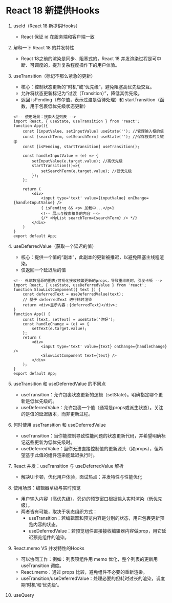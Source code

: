 # React 18 新提供Hooks

1. useId（React 18 新提供Hooks）
    - React 保证 id 在服务端和客户端一致

2. 解释一下 React 18 的并发特性
    - React 18之前的渲染是同步、阻塞式的，React 18 并发渲染过程是可中断、可调度的，提升复杂程度操作下的用户体验。

3. useTransition（标记不那么紧急的更新）
    - 核心：控制状态更新的“时机”或“优先级”，避免阻塞高优先级交互。
    - 允许将状态更新标记为“过渡（Transition）”，降低其优先级。
    - 返回 isPending（布尔值，表示过渡是否待处理）和 startTransition（函数，用于包裹低优先级状态更新）
    ```
    <!-- 使用场景：搜索大型列表 -->
    import React, { useState, useTransition } from 'react';
    function App(){
        const [inputValue, setInputValue] useState(''); //管理输入框的值
        const [searchTerm, setSearchTerm] useState(''); //保存搜索的关键字
        const [isPending, startTransition] useTransition();

        const handleInputValue = (e) => {
            setInputValue(e.target.value); //高优先级
            startTransition(()=>{
                setSearchTerm(e.target.value); //低优先级
            });
        };

        return (
            <div>
                <input type='text' value={inputValue} onChange={handleInputValue} />
                { isPending && <p> 加载中...</p>}
                <!-- 展示与搜索相关的内容 -->
                {/* <MyList searchTerm={searchTerm} /> */}
            </div>
        )
    }
    export default App;
    ```

4. useDeferredValue（获取一个延迟的值）
    - 核心：提供一个值的“副本”，此副本的更新被推迟，以避免阻塞主线程渲染。
    - 仅返回一个延迟后的值
    ```
    <!-- 外部数据源的图表/可视化接收频繁更新的props，导致重绘耗时，引发卡顿 -->
    import React, { useState, useDeferredValue } from 'react';
    function SlowListComponent({ text }) {
        const deferredText = useDeferredValue(text);
        // 基于 deferredText 进行耗时渲染
        return <div>显示内容：{deferredText}</div>;
    }
    function App() {
        const [text, setText] = useState('你好');
        const handleChange = (e) => {
            setText(e.target.value);
        };
        return (
            <div>
                <input type='text' value={text} onChange={handleChange} />
                <SlowListComponent text={text} />
            </div>
        );
    }
    export default App;
    ```

5. useTransition 和 useDeferredValue 的不同点
    - useTransition：允许包裹状态更新的逻辑（setState）。明确指定哪个更新是低优先级的。
    - useDeferredValue：允许包裹一个值（通常是props或派生状态）。关注的是值的延迟版本，而非更新过程。

6. 何时使用 useTransition 和 useDeferredValue
    - useTransition：当你能控制导致性能问题的状态更新代码，并希望明确标记这些更新为低优先级时。
    - useDeferredValue：当你无法直接控制值的更新源头（如props），但希望基于此值的组件渲染能延迟执行时。

7. React 并发：useTransition 与 useDeferredValue 解析
    - 解决UI卡顿，优化用户体验，面试热点：并发特性与性能优化

8. 使用场景：编辑器草稿与实时预览
    - 用户输入内容（高优先级），旁边的预览窗口根据输入实时渲染（低优先级）。
    - 两者皆有可能，取决于状态组织方式：
        - useTransition：若编辑器和预览内容是分别的状态，用它包裹更新预览内容的状态。
        - useDeferredValue：若预览组件直接接收编辑器内容做prop，用它延迟预览组件的渲染。

9. React.memo VS  并发特性的Hooks
    - 可以协同工作：例如：列表项组件用 memo 优化，整个列表的更新用 useTransition 调度。
    - React.memo：通过 props 比较，避免组件不必要的重新渲染。
    - useTransition/useDeferredValue：处理必要的但耗时过长的渲染，调度期‘时机’和‘优先级’。

10. useQuery
